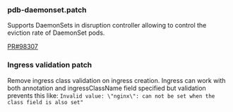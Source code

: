 ### pdb-daemonset.patch

Supports DaemonSets in disruption controller allowing to control the eviction rate of DaemonSet pods.

[PR#98307](https://github.com/kubernetes/kubernetes/pull/98307)


### Ingress validation patch

Remove ingress class validation on ingress creation. Ingress can work with both annotation and ingressClassName field specified
but validation prevents this like: `Invalid value: \"nginx\": can not be set when the class field is also set"`
